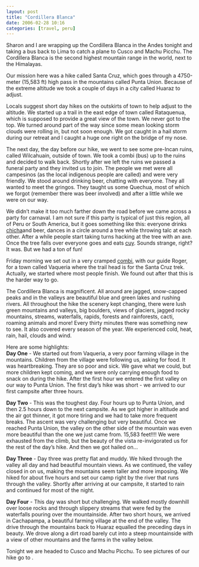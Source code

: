 ```yaml
---
layout: post
title: "Cordillera Blanca"
date: 2006-02-28 10:16
categories: [travel, peru]
---
```


Sharon and I are wrapping up the Cordillera Blanca in the Andes tonight and taking a bus back to Lima to catch a plane to Cusco and Machu Picchu. The Cordillera Blanca is the second highest mountain range in the world, next to the Himalayas.

Our mission here was a hike called Santa Cruz, which goes through a 4750-meter (15,583 ft) high pass in the mountains called Punta Union. Because of the extreme altitude we took a couple of days in a city called Huaraz to adjust.

Locals suggest short day hikes on the outskirts of town to help adjust to the altitude. We started up a trail in the east edge of town called Rataquenua, which is supposed to provide a great view of the town. We never got to the top. We turned around part of the way since some mean looking storm clouds were rolling in, but not soon enough. We got caught in a hail storm during our retreat and I caught a huge one right on the bridge of my nose.

The next day, the day before our hike, we went to see some pre-Incan ruins, called Wilcahuain, outside of town. We took a combi (bus) up to the ruins and decided to walk back. Shortly after we left the ruins we passed a funeral party and they invited us to join. The people we met were all campesinos (as the local indigenous people are called) and were very friendly. We stood around drinking beer, chatting with everyone. They all wanted to meet the gringos. They taught us some Quechua, most of which we forgot (remember there was beer involved) and after a little while we were on our way.

We didn’t make it too much farther down the road before we came across a party for carnaval. I am not sure if this party is typical of just this region, all of Peru or South America, but it goes something like this: everyone drinks [chicha][29]and beer, dances in a circle around a tree while throwing talc at each other. After a while people start taking turns hacking at the tree with an axe. Once the tree falls over everyone goes and eats [cuy][30]. Sounds strange, right? It was. But we had a ton of fun!

Friday morning we set out in a very cramped [combi][31], with our guide Roger, for a town called Vaqueria where the trail head is for the Santa Cruz trek. Actually, we started where most people finish. We found out after that this is the harder way to go.

The Cordillera Blanca is magnificent. All around are jagged, snow-capped peaks and in the valleys are beautiful blue and green lakes and rushing rivers. All throughout the hike the scenery kept changing, there were lush green mountains and valleys, big boulders, views of glaciers, jagged rocky mountains, streams, waterfalls, rapids, forests and rainforests, cacti, roaming animals and more! Every thirty minutes there was something new to see. It also covered every season of the year. We experienced cold, heat, rain, hail, clouds and wind.

Here are some highlights:  
**Day One** - We started out from Vaqueria, a very poor farming village in the mountains. Children from the village were following us, asking for food. It was heartbreaking. They are so poor and sick. We gave what we could, but more children kept coming, and we were only carrying enough food to snack on during the hike. After the first hour we entered the first valley on our way to Punta Union. The first day’s hike was short - we arrived to our first campsite after three hours.

**Day Two** - This was the toughest day. Four hours up to Punta Union, and then 2.5 hours down to the next campsite. As we got higher in altitude and the air got thinner, it got more tiring and we had to take more frequent breaks. The ascent was very challenging but very beautiful. Once we reached Punta Union, the valley on the other side of the mountain was even more beautiful than the one we just came from. 15,583 feet!!!! We were exhausted from the climb, but the beauty of the vista re-invigorated us for the rest of the day’s hike. And then we got hailed on…

**Day Three** - Day three was pretty flat and muddy. We hiked through the valley all day and had beautiful mountain views. As we continued, the valley closed in on us, making the mountains seem taller and more imposing. We hiked for about five hours and set our camp right by the river that runs through the valley. Shortly after arriving at our campsite, it started to rain and continued for most of the night.

**Day Four** - This day was short but challenging. We walked mostly downhill over loose rocks and through slippery streams that were fed by the waterfalls pouring over the mountainside. After two short hours, we arrived in Cachapampa, a beautiful farming village at the end of the valley. The drive through the mountains back to Huaraz equalled the preceding days in beauty. We drove along a dirt road barely cut into a steep mountainside with a view of other mountains and the farms in the valley below.

Tonight we are headed to Cusco and Machu Picchu. To see pictures of our hike go to .

[29]: http://en.wikipedia.org/wiki/Chicha
[30]: http://en.wikipedia.org/wiki/Cuy
[31]: http://en.wikipedia.org/wiki/Combi